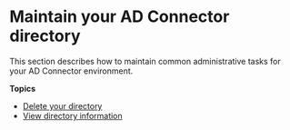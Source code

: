 # Maintain your AD Connector directory<a name="ad_connector_maintain"></a>

This section describes how to maintain common administrative tasks for your AD Connector environment\.

**Topics**
+ [Delete your directory](ad_connector_delete.md)
+ [View directory information](ad_connector_view_directory_info.md)